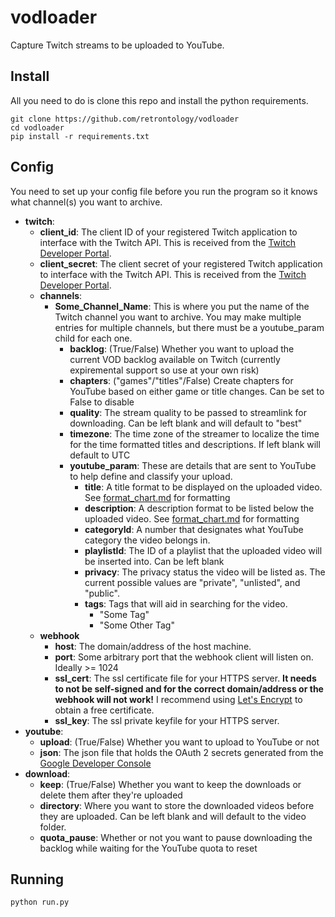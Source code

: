 # vodloader
Capture Twitch streams to be uploaded to YouTube.


## Install
All you need to do is clone this repo and install the python requirements.
```
git clone https://github.com/retrontology/vodloader
cd vodloader
pip install -r requirements.txt
```

## Config
You need to set up your config file before you run the program so it knows what channel(s) you want to archive.

* **twitch**:
  * **client_id**: The client ID of your registered Twitch application to interface with the Twitch API. This is received from the [Twitch Developer Portal](https://dev.twitch.tv/console/apps).
  * **client_secret**: The client secret of your registered Twitch application to interface with the Twitch API. This is received from the [Twitch Developer Portal](https://dev.twitch.tv/console/apps).
  * **channels**:
    * **Some_Channel_Name**: This is where you put the name of the Twitch channel you want to archive. You may make multiple entries for multiple channels, but there must be a youtube_param child for each one.
      * **backlog**: (True/False) Whether you want to upload the current VOD backlog available on Twitch (currently expiremental support so use at your own risk)
      * **chapters**: ("games"/"titles"/False) Create chapters for YouTube based on either game or title changes. Can be set to False to disable
      * **quality**: The stream quality to be passed to streamlink for downloading. Can be left blank and will default to "best"
      * **timezone**: The time zone of the streamer to localize the time for the time formatted titles and descriptions. If left blank will default to UTC
      * **youtube_param**: These are details that are sent to YouTube to help define and classify your upload.
        * **title**: A title format to be displayed on the uploaded video. See [format_chart.md](https://github.com/retrontology/vodloader/blob/main/format_chart.md) for formatting
        * **description**: A description format to be listed below the uploaded video. See [format_chart.md](https://github.com/retrontology/vodloader/blob/main/format_chart.md) for formatting
        * **categoryId**: A number that designates what YouTube category the video belongs in.
        * **playlistId**: The ID of a playlist that the uploaded video will be inserted into. Can be left blank
        * **privacy**: The privacy status the video will be listed as. The current possible values are "private", "unlisted", and "public".
        * **tags**: Tags that will aid in searching for the video.
          * "Some Tag"
          * "Some Other Tag"
   * **webhook**
     * **host**: The domain/address of the host machine.
     * **port**: Some arbitrary port that the webhook client will listen on. Ideally >= 1024
     * **ssl_cert**: The ssl certificate file for your HTTPS server. **It needs to not be self-signed and for the correct domain/address or the webhook will not work!** I recommend using [Let's Encrypt](https://letsencrypt.org/) to obtain a free certificate.
     * **ssl_key**: The ssl private keyfile for your HTTPS server.
* **youtube**:
  * **upload**: (True/False) Whether you want to upload to YouTube or not
  * **json**: The json file that holds the OAuth 2 secrets generated from the [Google Developer Console](https://console.cloud.google.com/apis/credentials)
* **download**:
  * **keep**: (True/False) Whether you want to keep the downloads or delete them after they're uploaded
  * **directory**: Where you want to store the downloaded videos before they are uploaded. Can be left blank and will default to the video folder.
  * **quota_pause**: Whether or not you want to pause downloading the backlog while waiting for the YouTube quota to reset


## Running
```python run.py```

